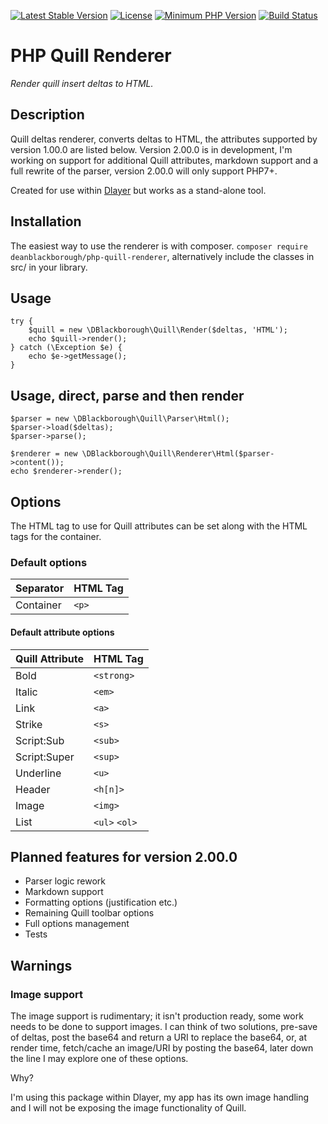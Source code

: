 [![Latest Stable Version](https://img.shields.io/packagist/v/deanblackborough/php-quill-renderer.svg?style=flat-square)](https://packagist.org/packages/deanblackborough/php-quill-renderer)
[![License](https://img.shields.io/badge/license-MIT-blue.svg)](https://github.com/Dlayer/dlayer/blob/master/LICENSE)
[![Minimum PHP Version](https://img.shields.io/badge/php-%3E%3D%205.6-8892BF.svg)](https://php.net/)
[![Build Status](https://travis-ci.org/deanblackborough/php-quill-renderer.svg?branch=master)](https://travis-ci.org/deanblackborough/php-quill-renderer)

# PHP Quill Renderer

*Render quill insert deltas to HTML.*

## Description

Quill deltas renderer, converts deltas to HTML, the attributes supported by version 1.00.0 are listed below. 
Version 2.00.0 is in development, I'm working on support for additional Quill attributes, markdown support and a 
full rewrite of the parser, version 2.00.0 will only support PHP7+. 

Created for use within [Dlayer](https://github.com/Dlayer/dlayer) but works as a stand-alone tool.

## Installation
 
The easiest way to use the renderer is with composer. ```composer require deanblackborough/php-quill-renderer```, 
alternatively include the classes in src/ in your library.
 
## Usage
```
try {
    $quill = new \DBlackborough\Quill\Render($deltas, 'HTML');
    echo $quill->render();
} catch (\Exception $e) {
    echo $e->getMessage();
}
```

## Usage, direct, parse and then render
```
$parser = new \DBlackborough\Quill\Parser\Html();
$parser->load($deltas);
$parser->parse();

$renderer = new \DBlackborough\Quill\Renderer\Html($parser->content());
echo $renderer->render();
```

## Options
The HTML tag to use for Quill attributes can be set along with the HTML tags for the container.
 
### Default options

Separator | HTML Tag
--- | --- 
Container | `<p>`

#### Default attribute options

Quill Attribute | HTML Tag
--- | --- 
Bold | `<strong>`
Italic | `<em>`
Link | `<a>`
Strike | `<s>`
Script:Sub | `<sub>`
Script:Super | `<sup>`
Underline | `<u>`
Header | `<h[n]>`
Image | `<img>`
List | `<ul>` `<ol>`

## Planned features for version 2.00.0

* Parser logic rework
* Markdown support
* Formatting options (justification etc.)
* Remaining Quill toolbar options
* Full options management
* Tests

## Warnings

### Image support

The image support is rudimentary; it isn't production ready, some work needs to be done to support 
images. I can think of two solutions, pre-save of deltas, post the base64 and return a URI to replace the 
base64, or, at render time, fetch/cache an image/URI by posting the base64, later down the line I may 
explore one of these options.

Why? 

I'm using this package within Dlayer, my app has its own image handling and I will not be exposing 
the image functionality of Quill.
